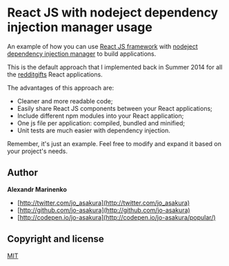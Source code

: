 # React JS with nodeject dependency injection manager usage

An example of how you can use [React JS framework](http://facebook.github.io/react/) with [nodeject dependency injection manager](https://github.com/LlamaSantos/Nodeject) to build applications.

This is the default approach that I implemented back in Summer 2014 for all the [redditgifts](http://redditgifts.com) React applications.

The advantages of this approach are:

 - Cleaner and more readable code;
 - Easily share React JS components between your React applications;
 - Include different npm modules into your React application;
 - One js file per application: compiled, bundled and minified;
 - Unit tests are much easier with dependency injection.

Remember, it's just an example. Feel free to modify and expand it based on your project's needs.

## Author

**Alexandr Marinenko**

+ [http://twitter.com/jo_asakura](http://twitter.com/jo_asakura)
+ [http://github.com/jo-asakura](http://github.com/jo-asakura)
+ [http://codepen.io/jo-asakura](http://codepen.io/jo-asakura/popular/)

## Copyright and license

[MIT](LICENSE.md)